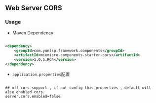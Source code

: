 ## Web Server CORS

### Usage

- Maven Dependency

```xml

<dependency>
    <groupId>com.yunlsp.framework.components</groupId>
    <artifactId>mixmicro-components-starter-cors</artifactId>
    <version>1.0.5.RC4</version>
</dependency>

```


- `application.properties`配置

```properties

## off cors support , if not config this properties , default will alse enabled cors.
server.cors.enabled=false

```